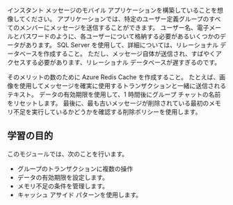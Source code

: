 インスタント メッセージのモバイル アプリケーションを構築していることを想像してください。 アプリケーションでは、特定のユーザー定義グループのすべてのメンバーにメッセージを送信することができます。 ユーザー名、電子メールとパスワードのように、各ユーザーについて格納する必要があるいくつかのデータがあります。 SQL Server を使用して、詳細については、リレーショナル データベースを作成すること。 ただし、メッセージ自体が送信され、すばやくアクセスする必要があります、リレーショナル データベースが遅すぎるのです。

そのメリットの数のために Azure Redis Cache を作成すること。 たとえば、画像を使用してメッセージを確実に使用するトランザクションと一緒に送信されるテキスト。 データの有効期限を使用して、1 時間後にグループ チャットの名前をリセットします。 最後に、最も古いメッセージが削除されている最初のメモリ不足を実行しているかどうかを確認する削除ポリシーを使用します。

## <a name="learning-objectives"></a>学習の目的

このモジュールでは、次のことを行います。

- グループのトランザクションに複数の操作
- データの有効期限を設定します。
- メモリ不足の条件を管理します。
- キャッシュ アサイド パターンを使用します。
